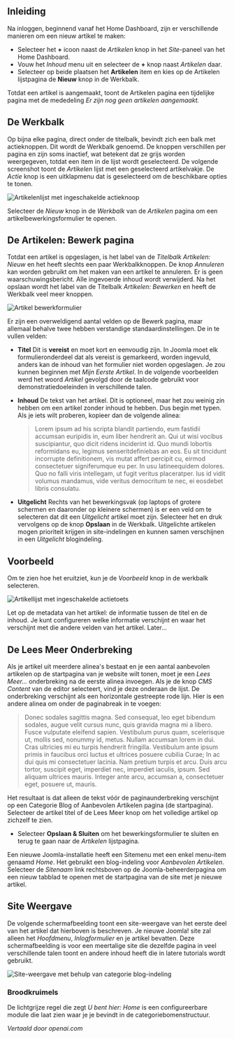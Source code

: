 <!-- Filename: J4.x:Getting_Started:_Adding_an_Article / Display title: Een Artikel Toevoegen -->

## Inleiding

Na inloggen, beginnend vanaf het Home Dashboard, zijn er verschillende manieren om een nieuw artikel te maken:

- Selecteer het **+** icoon naast de *Artikelen* knop in het *Site*-paneel van het Home Dashboard.
- Vouw het *Inhoud* menu uit en selecteer de **+** knop naast *Artikelen* daar.
- Selecteer op beide plaatsen het **Artikelen** item en kies op de Artikelen lijstpagina de **Nieuw** knop in de Werkbalk.

Totdat een artikel is aangemaakt, toont de Artikelen pagina een tijdelijke pagina met de mededeling *Er zijn nog geen artikelen aangemaakt.*

## De Werkbalk

Op bijna elke pagina, direct onder de titelbalk, bevindt zich een balk met actieknoppen. Dit wordt de Werkbalk genoemd. De knoppen verschillen per pagina en zijn soms inactief, wat betekent dat ze grijs worden weergegeven, totdat een item in de lijst wordt geselecteerd. De volgende screenshot toont de *Artikelen* lijst met een geselecteerd artikelvakje. De *Actie* knop is een uitklapmenu dat is geselecteerd om de beschikbare opties te tonen.

![Artikelenlijst met ingeschakelde actieknoop](../../../en/images/getting-started/articles-list.png)

Selecteer de *Nieuw* knop in de *Werkbalk* van de *Artikelen* pagina om een artikelbewerkingsformulier te openen.  

## De Artikelen: Bewerk pagina

Totdat een artikel is opgeslagen, is het label van de *Titelbalk* *Artikelen: Nieuw* en het heeft slechts een paar Werkbalkknoppen. De knop *Annuleren* kan worden gebruikt om het maken van een artikel te annuleren. Er is geen waarschuwingsbericht. Alle ingevoerde inhoud wordt verwijderd. Na het opslaan wordt het label van de Titelbalk *Artikelen: Bewerken* en heeft de Werkbalk veel meer knoppen.

![Artikel bewerkformulier](../../../en/images/getting-started/article-edit-form.png)

Er zijn een overweldigend aantal velden op de Bewerk pagina, maar allemaal behalve twee hebben verstandige standaardinstellingen. De in te vullen velden:

- **Titel** Dit is **vereist** en moet kort en eenvoudig zijn. In Joomla moet elk formulieronderdeel dat als vereist is gemarkeerd, worden ingevuld, anders kan de inhoud van het formulier niet worden opgeslagen. Je zou kunnen beginnen met *Mijn Eerste Artikel*. In de volgende voorbeelden werd het woord *Artikel* gevolgd door de taalcode gebruikt voor demonstratiedoeleinden in verschillende talen.
- **Inhoud** De tekst van het artikel. Dit is optioneel, maar het zou weinig zin hebben om een artikel zonder inhoud te hebben. Dus begin met typen. Als je iets wilt proberen, kopieer dan de volgende alinea:

  >Lorem ipsum ad his scripta blandit partiendo, eum fastidii accumsan euripidis in, eum liber hendrerit an. Qui ut wisi vocibus suscipiantur, quo dicit ridens inciderint id. Quo mundi lobortis reformidans eu, legimus senseritdefiniebas an eos. Eu sit tincidunt incorrupte definitionem, vis mutat affert percipit cu, eirmod consectetuer signiferumque eu per. In usu latineequidem dolores. Quo no falli viris intellegam, ut fugit veritus placeratper. Ius id vidit volumus mandamus, vide veritus democritum te nec, ei eosdebet libris consulatu.
- **Uitgelicht** Rechts van het bewerkingsvak (op laptops of grotere schermen en daaronder op kleinere schermen) is er een veld om te selecteren dat dit een *Uitgelicht* artikel moet zijn. Selecteer het en druk vervolgens op de knop **Opslaan** in de Werkbalk. Uitgelichte artikelen mogen prioriteit krijgen in site-indelingen en kunnen samen verschijnen in een *Uitgelicht* blogindeling.

## Voorbeeld

Om te zien hoe het eruitziet, kun je de *Voorbeeld* knop in de werkbalk selecteren.

![Artikellijst met ingeschakelde actietoets](../../../en/images/getting-started/article-edit-preview.png)

Let op de metadata van het artikel: de informatie tussen de titel en de inhoud. Je kunt configureren welke informatie verschijnt en waar het verschijnt met die andere velden van het artikel. Later...

## De Lees Meer Onderbreking

Als je artikel uit meerdere alinea's bestaat en je een aantal aanbevolen artikelen op de startpagina van je website wilt tonen, moet je een *Lees Meer...* onderbreking na de eerste alinea invoegen. Als je de knop *CMS Content* van de editor selecteert, vind je deze onderaan de lijst. De onderbreking verschijnt als een horizontale gestreepte rode lijn. Hier is een andere alinea om onder de paginabreak in te voegen:

>Donec sodales sagittis magna. Sed consequat, leo eget bibendum sodales, augue velit cursus nunc, quis gravida magna mi a libero. Fusce vulputate eleifend sapien. Vestibulum purus quam, scelerisque ut, mollis sed, nonummy id, metus. Nullam accumsan lorem in dui. Cras ultricies mi eu turpis hendrerit fringilla. Vestibulum ante ipsum primis in faucibus orci luctus et ultrices posuere cubilia Curae; In ac dui quis mi consectetuer lacinia. Nam pretium turpis et arcu. Duis arcu tortor, suscipit eget, imperdiet nec, imperdiet iaculis, ipsum. Sed aliquam ultrices mauris. Integer ante arcu, accumsan a, consectetuer eget, posuere ut, mauris.

Het resultaat is dat alleen de tekst vóór de paginaunderbreking verschijnt op een Categorie Blog of Aanbevolen Artikelen pagina (de startpagina). Selecteer de artikel titel of de Lees Meer knop om het volledige artikel op zichzelf te zien.

- Selecteer **Opslaan & Sluiten** om het bewerkingsformulier te sluiten en terug te gaan naar de *Artikelen* lijstpagina.

Een nieuwe Joomla-installatie heeft een Sitemenu met een enkel menu-item genaamd *Home*. Het gebruikt een blog-indeling voor *Aanbevolen Artikelen*. Selecteer de *Sitenaam* link rechtsboven op de Joomla-beheerderpagina om een nieuw tabblad te openen met de startpagina van de site met je nieuwe artikel. 

## Site Weergave

De volgende schermafbeelding toont een site-weergave van het eerste deel van het artikel dat hierboven is beschreven. Je nieuwe Joomla! site zal alleen het *Hoofdmenu*, *Inlogformulier* en je artikel bevatten. Deze schermafbeelding is voor een meertalige site die dezelfde pagina in veel verschillende talen toont en andere inhoud heeft die in latere tutorials wordt gebruikt.

![Site-weergave met behulp van categorie blog-indeling](../../../en/images/getting-started/article-site-view.png)

### Broodkruimels

De lichtgrijze regel die zegt *U bent hier: Home* is een configureerbare module die laat zien waar je je bevindt in de categoriebomenstructuur.

*Vertaald door openai.com*

